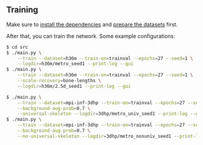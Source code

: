 ## Training

Make sure to [install the dependencies](DEPENDENCIES.md) and [prepare the datasets](DATASETS.md) first. 

After that, you can train the network. Some example configurations:

```bash
$ cd src
$ ./main.py \
    --train --dataset=h36m --train-on=trainval --epochs=27 --seed=1 \
    --logdir=h36m/metro_seed1 --print-log --gui
$ ./main.py \
    --train --dataset=h36m --train-on=trainval --epochs=27 --seed=1 \
    --scale-recovery=bone-lengths \
    --logdir=h36m/2.5d_seed1 --print-log --gui

$ ./main.py \
    --train --dataset=mpi-inf-3dhp --train-on=trainval --epochs=27 --seed=1 \
    --background-aug-prob=0.7 \
    --universal-skeleton --logdir=3dhp/metro_univ_seed1 --print-log --gui
$ ./main.py \
    --train --dataset=mpi-inf-3dhp --train-on=trainval --epochs=27 --seed=1 \
    --background-aug-prob=0.7 \
    --no-universal-skeleton --logdir=3dhp/metro_nonuniv_seed1 --print-log --gui
```